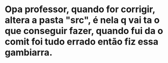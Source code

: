 

# Opa professor, quando for corrigir, altera a pasta "src", é nela q vai ta o que conseguir fazer, quando fui da o comit foi tudo errado então fiz essa gambiarra.
